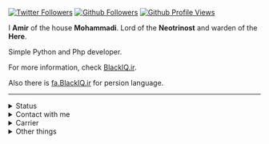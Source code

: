 [![Twitter Followers](https://img.shields.io/twitter/follow/GNU_Amir?label=Twitter&style=flat-square)](https://twitter.com/GNU_Amir)
[![Github Followers](https://img.shields.io/github/followers/BlackIQ?style=flat-square&color=lightgrey)](https://github.com/BlackIQ?tab=followers)
[![Github Profile Views](https://komarev.com/ghpvc/?username=BlackIQ&style=flat-square&color=lightgrey)](.)

I **Amir** of the house **Mohammadi**.
Lord of the **Neotrinost** and warden of the **Here**.

Simple Python and Php developer.

For more information, check [BlackIQ.ir](https://blackiq.ir).

Also there is [fa.BlackIQ.ir](https://fa.blackiq.ir) for persion language.

---

<details>
    <summary>Status</summary>
    <br>

**Github Status**

[![ReadMe Card](https://github-readme-stats.vercel.app/api?username=BlackIQ&show_icons=true&count_private=true&include_all_commits=true)](https://github.com/BlackIQ)

**Streak in commiting**

[![Account Streak](https://github-readme-streak-stats.herokuapp.com/?user=BlackIQ)](https://github.com/BlackIQ)

</details>

<details>
    <summary>Contact with me</summary>
    <br>

**Email or Telegram**

- amirhosseinmohammadi1380@yahoo.com
- Or send them to me@blackiq.ir
- Or use [Telegram](https://t.me/BlackIQ)

</details>

<details>
    <summary>Carrier</summary>

### Neotrinost

I am **CEO and Founder** of **[Neotrinost](https://github.com/Neotrinost)**.

[Official site](https://neotrinost.ir)

[LinkedIn](https://linkedin.com/company/neotrinost)

[Github](https://github.com/Neotrinost)

CTO | Co-Founder : [Annahita Mirhosseini](https://github.com/Annahita2004).
    
### Novelvo

I am **CEO and Founder** of **[Novelvo](https://github.com/Novelvo)**.

[Official site](https://novelvo.ir)

[Github](https://github.com/Neotrinost)

CTO | Co-Founder : [Annahita Mirhosseini](https://github.com/Annahita2004).

</details>

<details>
    <summary>Other things</summary>

#### I sweared an outh

```python
Night gathers, and now my watch begins.
It shall not end until my death. I shall take no wife, hold no lands, father no children.
I shall wear no crowns and win no glory.
I shall live and die at my post.
I am the sword in the darkness.
I am the watcher on the walls.
I am the shield that guards the realms of men.
I pledge my life and honor to the Night's Watch, for this night and all the nights to come.
```

**Remember : a lannister always pays his debts.**

</details>
